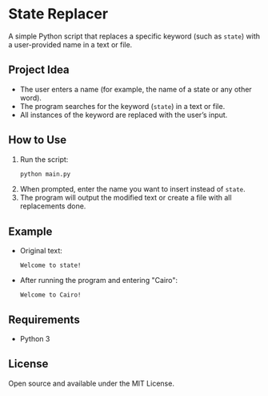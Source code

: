 # State Replacer

A simple Python script that replaces a specific keyword (such as `state`) with a user-provided name in a text or file.

## Project Idea

- The user enters a name (for example, the name of a state or any other word).
- The program searches for the keyword (`state`) in a text or file.
- All instances of the keyword are replaced with the user’s input.

## How to Use

1. Run the script:
    ```bash
    python main.py
    ```
2. When prompted, enter the name you want to insert instead of `state`.
3. The program will output the modified text or create a file with all replacements done.

## Example

- Original text:
    ```
    Welcome to state!
    ```
- After running the program and entering "Cairo":
    ```
    Welcome to Cairo!
    ```

## Requirements

- Python 3

## License

Open source and available under the MIT License.
